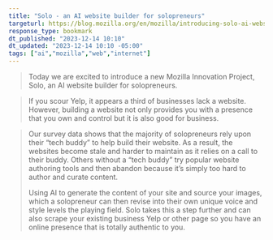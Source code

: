 ```yaml
---
title: "Solo - an AI website builder for solopreneurs"
targeturl: https://blog.mozilla.org/en/mozilla/introducing-solo-ai-website-builder/
response_type: bookmark
dt_published: "2023-12-14 10:10"
dt_updated: "2023-12-14 10:10 -05:00"
tags: ["ai","mozilla","web","internet"]
---
```


> Today we are excited to introduce a new Mozilla Innovation Project, Solo, an AI website builder for solopreneurs.

> If you scour Yelp, it appears a third of businesses lack a website. However, building a website not only provides you with a presence that you own and control but it is also good for business. 

> Our survey data shows that the majority of solopreneurs rely upon their “tech buddy” to help build their website. As a result, the websites become stale and harder to maintain as it relies on a call to their buddy. Others without a “tech buddy” try popular website authoring tools and then abandon because it’s simply too hard to author and curate content.
> 
> Using AI to generate the content of your site and source your images, which a solopreneur can then revise into their own unique voice and style levels the playing field. Solo takes this a step further and can also scrape your existing business Yelp or other page so you have an online presence that is totally authentic to you.